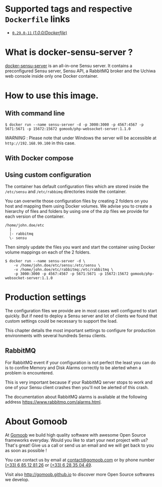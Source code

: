 # Supported tags and respective `Dockerfile` links

- [`0.29.0-11` (*1.0.0/Dockerfile*)](https://github.com/gomoob/docker-sensu-server/blob/master/1.0.0/Dockerfile)

# What is docker-sensu-server ?

[docker-sensu-server](https://github.com/gomoob/docker-sensu-server "docker-sensu-server") is an all-in-one Sensu
server. It contains a preconfigured Sensu server, Sensu API, a RabbitMQ broker and the Uchiwa web console inside only
one Docker container.

# How to use this image.

## With command line

```console
$ docker run --name sensu-server -d -p 3000:3000 -p 4567:4567 -p 5671:5671 -p 15672:15672 gomoob/php-websocket-server:1.1.0
```

*WARNING* : Please note that under Windows the server will be accessible at `http://192.168.99.100` in 
this case.

## With Docker compose


## Using custom configuration

The container has default configuration files which are stored inside the `/etc/sensu` and `/etc/rabbimq` directories
inside the container.

You can overwrite those configuration files by creating 2 folders on you host and mapping them using Docker volumes. We 
advise you to create a hierarchy of files and folders by using one of the zip files we provide for each version of the 
container.

```
/home/john.doe/etc
  |
  |- rabbitmq
  \- sensu
```

Then simply update the files you want and start the container using Docker volume mappings on each of the 2 folders.

```
$ docker run --name sensu-server -d \
    -v /home/john.doe/etc/sensu:/etc/sensu \
    -v /home/john.doe/etc/rabbitmq:/etc/rabbitmq \
    -p 3000:3000 -p 4567:4567 -p 5671:5671 -p 15672:15672 gomoob/php-websocket-server:1.1.0
```

# Production settings

The configuration files we provide are in most cases well configured to start quickly. But if need to deploy a Sensu 
server and lot of clients we found that custom settings could be necessary to support the load.

This chapter details the most important settings to configure for production environments with several hundreds Sensu 
clients.

## RabbitMQ

For RabbitMQ event if your configuration is not perfect the least you can do is to confire Memory and Disk Alarms
correctly to be alerted when a problem is encountered. 

This is very important because if your RabbitMQ server stops to work and one of your Sensu client crashes then you'll 
not be alerted of this crash.

The documentation about RabbitMQ alarms is available at the following address https://www.rabbitmq.com/alarms.html.

# About Gomoob

At [Gomoob](https://www.gomoob.com) we build high quality software with awesome Open Source frameworks everyday. Would 
you like to start your next project with us? That's great! Give us a call or send us an email and we will get back to 
you as soon as possible !

You can contact us by email at [contact@gomoob.com](mailto:contact@gomoob.com) or by phone number 
[(+33) 6 85 12 81 26](tel:+33685128126) or [(+33) 6 28 35 04 49](tel:+33685128126).

Visit also http://gomoob.github.io to discover more Open Source softwares we develop.
